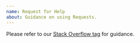 ```yaml
---
name: Request for Help
about: Guidance on using Requests.
---
```


Please refer to our [Stack Overflow tag](https://stackoverflow.com/questions/tagged/python-requests) for guidance.

